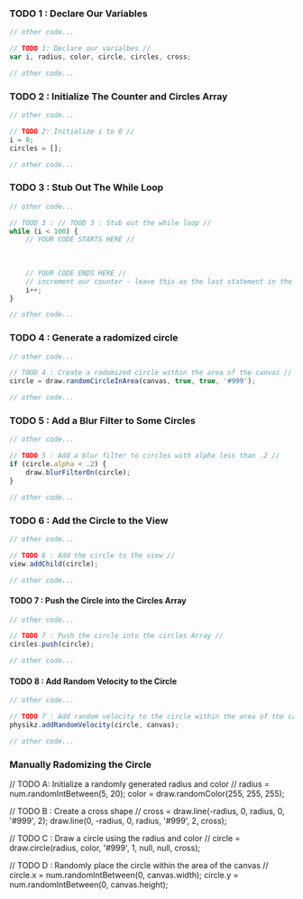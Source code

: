 ### TODO 1 : Declare Our Variables

````javascript
// other code...

// TODO 1: Declare our varialbes //
var i, radius, color, circle, circles, cross;

// other code...
````
### TODO 2 : Initialize The Counter and Circles Array

````javascript
// other code...

// TODO 2: Initialize i to 0 //
i = 0;
circles = [];

// other code...
````

### TODO 3 : Stub Out The While Loop

````javascript
// other code...

// TOOD 3 : // TOOD 3 : Stub out the while loop //
while (i < 100) {
    // YOUR CODE STARTS HERE //
    
    
    
    // YOUR CODE ENDS HERE //
    // increment our counter - leave this as the last statement in the while loop //
    i++;
}

// other code...
````

### TODO 4 : Generate a radomized circle

````javascript
// other code...

// TOOD 4 : Create a radomized circle within the area of the canvas //
circle = draw.randomCircleInArea(canvas, true, true, '#999');

// other code...
````

### TODO 5 : Add a Blur Filter to Some Circles
````javascript
// other code...

// TODO 5 : Add a blur filter to circles with alpha less than .2 //
if (circle.alpha < .2) {
	draw.blurFilterOn(circle);
}

// other code...
````

### TODO 6 : Add the Circle to the View

````javascript
// other code...

// TODO 6 : Add the circle to the view //
view.addChild(circle);

// other code...
````

#### TODO 7 : Push the Circle into the Circles Array

````javascript
// other code...

// TODO 7 : Push the circle into the circles Array //
circles.push(circle);

// other code...
````

#### TODO 8 : Add Random Velocity to the Circle

````javascript
// other code...

// TODO 7 : Add random velocity to the circle within the area of the canvas //
physikz.addRandomVelocity(circle, canvas);

// other code...
````


### Manually Radomizing the Circle 

// TODO A: Initialize a randomly generated radius and color //
radius = num.randomIntBetween(5, 20);
color = draw.randomColor(255, 255, 255);

// TODO B : Create a cross shape //
cross = draw.line(-radius, 0, radius, 0, '#999', 2);
draw.line(0, -radius, 0, radius, '#999', 2, cross);

// TODO C : Draw a circle using the radius and color //
circle = draw.circle(radius, color, '#999', 1, null, null, cross);

// TODO D : Randomly place the circle within the area of the canvas //
circle.x = num.randomIntBetween(0, canvas.width);
circle.y = num.randomIntBetween(0, canvas.height);